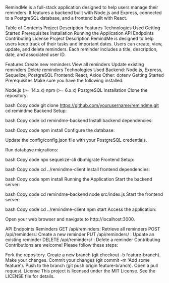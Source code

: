 RemindMe is a full-stack application designed to help users manage their reminders. It features a backend built with Node.js and Express, connected to a PostgreSQL database, and a frontend built with React.

Table of Contents Project Description Features Technologies Used Getting Started Prerequisites Installation Running the Application API Endpoints Contributing License Project Description RemindMe is designed to help users keep track of their tasks and important dates. Users can create, view, update, and delete reminders. Each reminder includes a title, description, date, and associated user ID.

Features Create new reminders View all reminders Update existing reminders Delete reminders Technologies Used Backend: Node.js, Express, Sequelize, PostgreSQL Frontend: React, Axios Other: dotenv Getting Started Prerequisites Make sure you have the following installed:

Node.js (>= 14.x.x) npm (>= 6.x.x) PostgreSQL Installation Clone the repository:

bash Copy code git clone https://github.com/yourusername/remindme.git cd remindme Backend Setup:

bash Copy code cd remindme-backend Install backend dependencies:

bash Copy code npm install Configure the database:

Update the config/config.json file with your PostgreSQL credentials.

Run database migrations:

bash Copy code npx sequelize-cli db:migrate Frontend Setup:

bash Copy code cd ../remindme-client Install frontend dependencies:

bash Copy code npm install Running the Application Start the backend server:

bash Copy code cd remindme-backend node src/index.js Start the frontend server:

bash Copy code cd ../remindme-client npm start Access the application:

Open your web browser and navigate to http://localhost:3000.

API Endpoints Reminders GET /api/reminders: Retrieve all reminders POST /api/reminders: Create a new reminder PUT /api/reminders/ : Update an existing reminder DELETE /api/reminders/ : Delete a reminder Contributing Contributions are welcome! Please follow these steps:

Fork the repository. Create a new branch (git checkout -b feature-branch). Make your changes. Commit your changes (git commit -m 'Add some feature'). Push to the branch (git push origin feature-branch). Open a pull request. License This project is licensed under the MIT License. See the LICENSE file for details.
